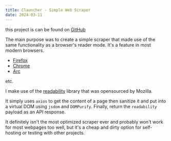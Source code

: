 ```yaml
---
title: Clauncher - Simple Web Scraper
date: 2024-03-11
---
```


this project is can be found on [GitHub](https://github.com/VVoruganti/clauncher)

The main purpose was to create a simple scraper that made use of the same
functionality as a browser's reader mode. It's a feature in most modern
browsers. 

* [Firefox](https://support.mozilla.org/en-US/kb/firefox-reader-view-clutter-free-web-pages)
* [Chrome](https://support.google.com/chrome/answer/14218344?hl=en)
* [Arc](https://www.reddit.com/r/ArcBrowser/comments/yn5rfj/reader_mode_like_feature/)

etc.

I make use of the [readability](https://github.com/mozilla/readability) library
that was opensourced by Mozilla. 

It simply uses `axios` to get the content of a page then sanitize it and put
into a virtual DOM using `jsdom` and `DOMPurify`. Finally, return the
`readability` payload as an API response. 

It definitely isn't the most optimized scraper ever and probably won't work for
most webpages too well, but it's a cheap and dirty option for self-hosting or
testing with other projects. 

